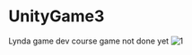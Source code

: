 # UnityGame3
Lynda game dev course game
 not done yet
![1](https://user-images.githubusercontent.com/56676369/111527519-0558b880-8786-11eb-9f72-0990eaf304f0.PNG)
